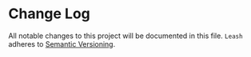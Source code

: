 # Change Log
All notable changes to this project will be documented in this file.
`Leash` adheres to [Semantic Versioning](http://semver.org/).
